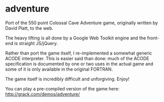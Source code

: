 adventure
=========

Port of the 550 point Colossal Cave Adventure game, originally written by David Platt, to the web.

The heavy lifting is all done by a Google Web Toolkit engine and the front-end is straight JS/jQuery.

Rather than port the game itself, I re-implemented a somewhat generic ACODE interpreter. This is easier said than done: much of the ACODE specification is documented by one or two uses in the actual game and some of it is only available in the original FORTRAN.

The game itself is incredibly difficult and unforgiving. Enjoy!

You can play a pre-compiled version of the game here: http://grack.com/demos/adventure/
